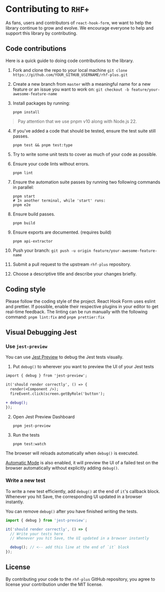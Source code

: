 # Contributing to `RHF+`

As fans, users and contributors of `react-hook-form`, we want to help the library continue to grow and evolve. We encourage everyone to help and support this library by contributing.

## Code contributions

Here is a quick guide to doing code contributions to the library.

1. Fork and clone the repo to your local machine `git clone https://github.com/YOUR_GITHUB_USERNAME/rhf-plus.git`

2. Create a new branch from `master` with a meaningful name for a new feature or an issue you want to work on: `git checkout -b feature/your-awesome-feature-name`

3. Install packages by running:

   ```shellscript
   pnpm install
   ```

> Pay attention that we use pnpm v10 along with Node.js 22.

4. If you've added a code that should be tested, ensure the test suite still passes.

   ```shellscript
   pnpm test && pnpm test:type
   ```

5. Try to write some unit tests to cover as much of your code as possible.

6. Ensure your code lints without errors.

   ```shellscript
   pnpm lint
   ```

7. Ensure the automation suite passes by running two following commands in parallel:

   ```shellscript
   pnpm start
   # In another terminal, while 'start' runs:
   pnpm e2e
   ```

8. Ensure build passes.

   ```shellscript
   pnpm build
   ```

9. Ensure exports are documented. (requires build)

   ```shellscript
   pnpm api-extractor
   ```

10. Push your branch: `git push -u origin feature/your-awesome-feature-name`

11. Submit a pull request to the upstream `rhf-plus` repository.

12. Choose a descriptive title and describe your changes briefly.

## Coding style

Please follow the coding style of the project. React Hook Form uses eslint and prettier. If possible, enable their respective plugins in your editor to get real-time feedback. The linting can be run manually with the following command: `pnpm lint:fix` and `pnpm prettier:fix`

## Visual Debugging Jest

### Use `jest-preview`

You can use [Jest Preview](https://www.jest-preview.com) to debug the Jest tests visually.

1. Put `debug()` to wherever you want to preview the UI of your Jest tests

```diff
import { debug } from 'jest-preview';

it('should render correctly', () => {
  render(<Component />);
  fireEvent.click(screen.getByRole('button');

+ debug();
});
```

2. Open Jest Preview Dashboard

   ```shellscript
   pnpm jest-preview
   ```

3. Run the tests

   ```shellscript
   pnpm test:watch
   ```

The browser will reloads automatically when `debug()` is executed.

[Automatic Mode](https://www.jest-preview.com/blog/automatic-mode/) is also enabled, it will preview the UI of a failed test on the browser automatically without explicitly adding `debug()`.

### Write a new test

To write a new test efficiently, add `debug()` at the end of `it`'s callback block. Whenever you hit Save, the corresponding UI updated in a browser instantly.

You can remove `debug()` after you have finished writing the tests.

```js
import { debug } from 'jest-preview';

it('should render correctly', () => {
  // Write your tests here
  // Whenever you hit Save, the UI updated in a browser instantly

  debug(); // <-- add this line at the end of `it` block
});
```

## License

By contributing your code to the `rhf-plus` GitHub repository, you agree to license your contribution under the MIT license.
